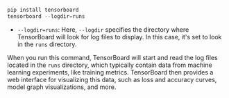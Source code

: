 ```python
pip install tensorboard
tensorboard --logdir=runs
```
- `--logdir=runs`: Here, `--logdir` specifies the directory where TensorBoard will look for log files to display. In this case, it's set to look in the `runs` directory.

When you run this command, TensorBoard will start and read the log files located in the `runs` directory, which typically contain data from machine learning experiments, like training metrics. TensorBoard then provides a web interface for visualizing this data, such as loss and accuracy curves, model graph visualizations, and more.

